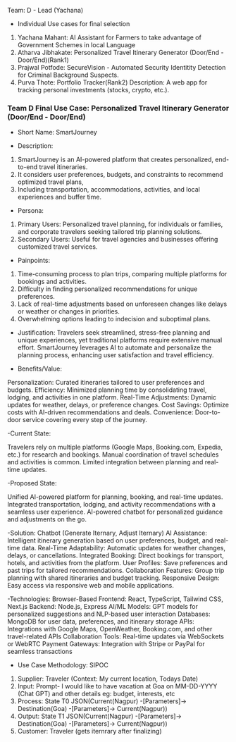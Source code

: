 Team: D - Lead (Yachana)
- Individual Use cases for final selection
1. Yachana Mahant: AI Assistant for Farmers to take advantage of Government Schemes in local Language
2. Atharva Jibhakate: Personalized Travel Itinerary Generator (Door/End - Door/End)(Rank1)
3. Prajwal Potfode: SecureVision - Automated Security Identitity Detection for Criminal Background Suspects.
4. Purva Thote: Portfolio Tracker(Rank2)
Description: A web app for tracking personal investments (stocks, crypto, etc.).

### Team D Final Use Case:  Personalized Travel Itinerary Generator (Door/End - Door/End)

- Short Name: SmartJourney

- Description:
1. SmartJourney is an AI-powered platform that creates personalized, end-to-end travel itineraries.
2. It considers user preferences, budgets, and constraints to recommend optimized travel plans,
3. Including transportation, accommodations, activities, and local experiences and buffer time.

- Persona:
1. Primary Users: Personalized travel planning, for individuals or families, and corporate travelers seeking tailored trip planning solutions.
2. Secondary Users: Useful for travel agencies and businesses offering customized travel services.

- Painpoints:
1. Time-consuming process to plan trips, comparing multiple platforms for bookings and activities.
2. Difficulty in finding personalized recommendations for unique preferences.
3. Lack of real-time adjustments based on unforeseen changes like delays or weather or changes in priorities.
4. Overwhelming options leading to indecision and suboptimal plans.

- Justification:
Travelers seek streamlined, stress-free planning and unique experiences, yet traditional platforms require extensive manual effort. SmartJourney leverages AI to automate and personalize the planning process, enhancing user satisfaction and travel efficiency.

- Benefits/Value:

Personalization: Curated itineraries tailored to user preferences and budgets.
Efficiency: Minimized planning time by consolidating travel, lodging, and activities in one platform.
Real-Time Adjustments: Dynamic updates for weather, delays, or preference changes.
Cost Savings: Optimize costs with AI-driven recommendations and deals.
Convenience: Door-to-door service covering every step of the journey.

-Current State:

Travelers rely on multiple platforms (Google Maps, Booking.com, Expedia, etc.) for research and bookings.
Manual coordination of travel schedules and activities is common.
Limited integration between planning and real-time updates.

-Proposed State:

Unified AI-powered platform for planning, booking, and real-time updates.
Integrated transportation, lodging, and activity recommendations with a seamless user experience.
AI-powered chatbot for personalized guidance and adjustments on the go.

-Solution: Chatbot (Generate Iternary, Adjust Iternary)
AI Assistance: Intelligent itinerary generation based on user preferences, budget, and real-time data.
Real-Time Adaptability: Automatic updates for weather changes, delays, or cancellations.
Integrated Booking: Direct bookings for transport, hotels, and activities from the platform.
User Profiles: Save preferences and past trips for tailored recommendations.
Collaboration Features: Group trip planning with shared itineraries and budget tracking.
Responsive Design: Easy access via responsive web and mobile applications.

-Technologies:
Browser-Based Frontend: React, TypeScript, Tailwind CSS, Next.js
Backend: Node.js, Express
AI/ML Models: GPT models for personalized suggestions and NLP-based user interaction
Databases: MongoDB for user data, preferences, and itinerary storage
APIs: Integrations with Google Maps, OpenWeather, Booking.com, and other travel-related APIs
Collaboration Tools: Real-time updates via WebSockets or WebRTC
Payment Gateways: Integration with Stripe or PayPal for seamless transactions

- Use Case Methodology: SIPOC
1. Supplier: Traveler  (Context: My current location, Todays Date)
2. Input: Prompt- I would like to have vacation at Goa on MM-DD-YYYY (Chat GPT) and other details eg: budget, interests, etc
3. Process: State T0 JSON(Current(Nagpur) -[Parameters]-> Destination(Goa) -[Parameters]-> Current(Nagpur))
4. Output:  State T1 JSON(Current(Nagpur) -[Parameters]-> Destination(Goa) -[Parameters]-> Current(Nagpur))
5. Customer: Traveler (gets iternrary after finalizing) 
